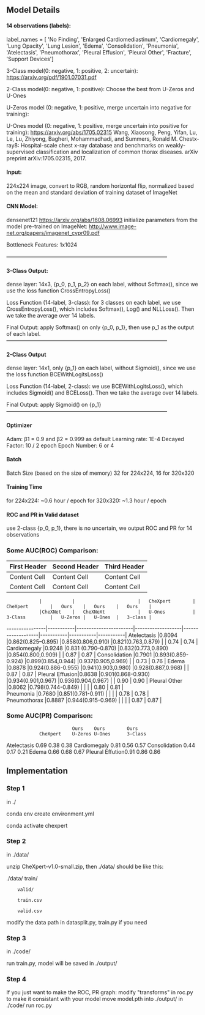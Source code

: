 ## Model Details

#### 14 observations (labels):
label_names = [ 'No Finding', 'Enlarged Cardiomediastinum', 'Cardiomegaly', 'Lung Opacity', 'Lung Lesion', 'Edema', 'Consolidation', 'Pneumonia', 'Atelectasis', 'Pneumothorax', 'Pleural Effusion', 'Pleural Other', 'Fracture', 'Support Devices']


3-Class model(0: negative, 1: positive, 2: uncertain):
https://arxiv.org/pdf/1901.07031.pdf

2-Class model(0: negative, 1: positive):
Choose the best from U-Zeros and U-Ones

U-Zeros model (0: negative, 1: positive, merge uncertain into negative for training):

U-Ones model (0: negative, 1: positive, merge uncertain into positive for training):
https://arxiv.org/abs/1705.02315  Wang, Xiaosong, Peng, Yifan, Lu, Le, Lu, Zhiyong, Bagheri, Mohammadhadi, and Summers, Ronald M. Chestx-ray8: Hospital-scale chest x-ray database and benchmarks on weakly-supervised classification and localization of common thorax diseases. arXiv preprint arXiv:1705.02315, 2017.


#### Input:
224x224 image, convert to RGB, random horizontal flip, normalized based on the mean and standard deviation of training dataset of ImageNet


#### CNN Model:
densenet121 https://arxiv.org/abs/1608.06993
initialize parameters from the model pre-trained on ImageNet:
http://www.image-net.org/papers/imagenet_cvpr09.pdf 

Bottleneck Features:  1x1024 

——————————————————————————————
#### 3-Class Output:
dense layer: 14x3,  {p_0, p_1, p_2} on each label,  without Softmax(), since we use the loss function CrossEntropyLoss()

Loss Function (14-label, 3-class):
for 3 classes on each label, we use CrossEntropyLoss(), which includes Softmax(), Log() and NLLLoss(). Then we take the average over 14 labels.

Final Output: apply Softmax() on only {p_0, p_1}, then use p_1 as the output of each label.
——————————————————————————————
#### 2-Class Output
dense layer: 14x1,  only {p_1} on each label,  without Sigmoid(), since we use the loss function BCEWithLogitsLoss()

Loss Function (14-label, 2-class):
we use BCEWithLogitsLoss(), which includes Sigmoid() and BCELoss(). Then we take the average over 14 labels.

Final Output:  apply Sigmoid() on {p_1}
——————————————————————————————


#### Optimizer
Adam: β1 = 0.9 and β2 = 0.999 as default
Learning rate: 1E-4
Decayed Factor: 10 / 2 epoch
Epoch Number: 6 or 4

#### Batch
Batch Size (based on the size of memory)
32 for 224x224, 16 for 320x320

#### Training Time
for 224x224: ~0.6 hour / epoch
for 320x320: ~1.3 hour / epoch


#### ROC and PR in Valid dataset
use 2-class {p_0, p_1}, there is no uncertain,
we output ROC and PR for 14 observations


### Some AUC(ROC) Comparison:

First Header | Second Header | Third Header
------------ | ------------- | ------------
Content Cell | Content Cell  | Content Cell
Content Cell | Content Cell  | Content Cell

				|			|						|	CheXpert 		|	CheXpert		|	Ours	|	Ours	|	Ours	|
				|CheXNet	|	CheXNeXt			|	U-Ones			|	3-Class			|	U-Zeros	|	U-Ones	|	3-class |
----------------|-----------|-----------------------|-------------------|-------------------|-----------|-----------|-----------|
Atelectasis		|0.8094		|0.862(0.825–0.895)		|0.858(0.806,0.910) |0.821(0.763,0.879)	|			|	0.74	|	0.74	|
Cardiomegaly	|0.9248		|0.831 (0.790–0.870) 	|0.832(0.773,0.890) |0.854(0.800,0.909)	|			|	0.87	|	0.87	|
Consolidation	|0.7901		|0.893(0.859-0.924) 	|0.899(0.854,0.944) |0.937(0.905,0.969)	|			|	0.73	|	0.76	|
Edema			|0.8878		|0.924(0.886-0.955) 	|0.941(0.903,0.980)	|0.928(0.887,0.968) |			|	0.87	|	0.87	|
Pleural Effusion|0.8638		|0.901(0.868-0.930)		|0.934(0.901,0.967) |0.936(0.904,0.967)	|			|	0.90	|	0.90	|
Pleural Other	|0.8062		|0.798(0.744-0.849)		|					|					|			|	0.80	|	0.81	|	
Pneumonia		|0.7680		|0.851(0.781-0.911)		|					|					|			|	0.78	|	0.78	|	
Pneumothorax	|0.8887		|0.944(0.915-0.969)		|					|					|			|	0.87	|	0.87	|	


### Some AUC(PR) Comparison:
							Ours	Ours		Ours
				CheXpert	U-Zeros	U-Ones		3-Class
Atelectasis		0.69				0.38		0.38
Cardiomegaly	0.81				0.56		0.57
Consolidation	0.44				0.17		0.21
Edema			0.66				0.68		0.67
Pleural Effution0.91				0.86		0.86


## Implementation

### Step 1
in ./

conda env create environment.yml

conda activate chexpert

### Step 2
in ./data/

unzip CheXpert-v1.0-small.zip, then ./data/ should be like this:

./data/ train/

		valid/

		train.csv

		valid.csv

modify the data path in datasplit.py, train.py if you need


### Step 3
in ./code/

run train.py, model will be saved in ./output/

### Step 4
If you just want to make the ROC, PR graph:
modify "transforms" in roc.py to make it consistant with your model
move model.pth into ./output/
in ./code/
run roc.py

